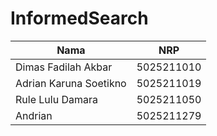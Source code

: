 # InformedSearch

| Nama                      | NRP           |
|---------------------------|---------------|
|Dimas Fadilah Akbar        |5025211010     |
|Adrian Karuna Soetikno     |5025211019     |
|Rule Lulu Damara           |5025211050     |
|Andrian                    |5025211279     |

